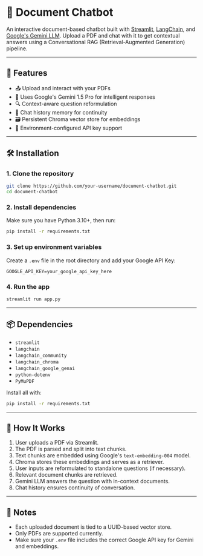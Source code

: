 
# 📄 Document Chatbot

An interactive document-based chatbot built with [Streamlit](https://streamlit.io/), [LangChain](https://www.langchain.com/), and [Google's Gemini LLM](https://ai.google/discover/gemini/). Upload a PDF and chat with it to get contextual answers using a Conversational RAG (Retrieval-Augmented Generation) pipeline.

---

## 🚀 Features

- 📤 Upload and interact with your PDFs  
- 🧠 Uses Google's Gemini 1.5 Pro for intelligent responses  
- 🔍 Context-aware question reformulation  
- 🧾 Chat history memory for continuity  
- 🗃️ Persistent Chroma vector store for embeddings  
- 🔐 Environment-configured API key support  

---

## 🛠️ Installation

### 1. Clone the repository

```bash
git clone https://github.com/your-username/document-chatbot.git
cd document-chatbot
```

### 2. Install dependencies

Make sure you have Python 3.10+, then run:

```bash
pip install -r requirements.txt
```

### 3. Set up environment variables

Create a `.env` file in the root directory and add your Google API Key:

```
GOOGLE_API_KEY=your_google_api_key_here
```

### 4. Run the app

```bash
streamlit run app.py
```

---

## 📦 Dependencies

- `streamlit`  
- `langchain`  
- `langchain_community`  
- `langchain_chroma`  
- `langchain_google_genai`  
- `python-dotenv`  
- `PyMuPDF`  

Install all with:

```bash
pip install -r requirements.txt
```

---

## 🧠 How It Works

1. User uploads a PDF via Streamlit.  
2. The PDF is parsed and split into text chunks.  
3. Text chunks are embedded using Google's `text-embedding-004` model.  
4. Chroma stores these embeddings and serves as a retriever.  
5. User inputs are reformulated to standalone questions (if necessary).  
6. Relevant document chunks are retrieved.  
7. Gemini LLM answers the question with in-context documents.  
8. Chat history ensures continuity of conversation.  

---

## 📌 Notes

- Each uploaded document is tied to a UUID-based vector store.  
- Only PDFs are supported currently.  
- Make sure your `.env` file includes the correct Google API key for Gemini and embeddings.  



